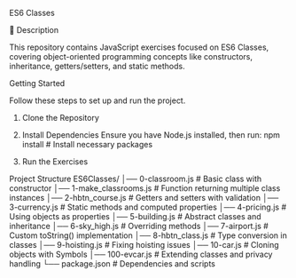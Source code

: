 ES6 Classes

📌 Description

This repository contains JavaScript exercises focused on ES6 Classes, covering object-oriented programming concepts like constructors, inheritance, getters/setters, and static methods.

Getting Started

Follow these steps to set up and run the project.

1. Clone the Repository
   
2. Install Dependencies
Ensure you have Node.js installed, then run:
npm install  # Install necessary packages

3. Run the Exercises


 Project Structure
ES6Classes/
│── 0-classroom.js      # Basic class with constructor
│── 1-make_classrooms.js # Function returning multiple class instances
│── 2-hbtn_course.js    # Getters and setters with validation
│── 3-currency.js       # Static methods and computed properties
│── 4-pricing.js        # Using objects as properties
│── 5-building.js       # Abstract classes and inheritance
│── 6-sky_high.js       # Overriding methods
│── 7-airport.js        # Custom toString() implementation
│── 8-hbtn_class.js     # Type conversion in classes
│── 9-hoisting.js       # Fixing hoisting issues
│── 10-car.js           # Cloning objects with Symbols
│── 100-evcar.js        # Extending classes and privacy handling
└── package.json        # Dependencies and scripts

